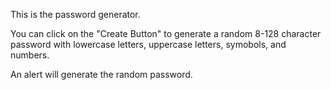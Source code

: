This is the password generator.

You can click on the "Create Button" to generate a random 8-128 character password with lowercase letters, uppercase letters, symobols, and numbers.

An alert will generate the random password.
